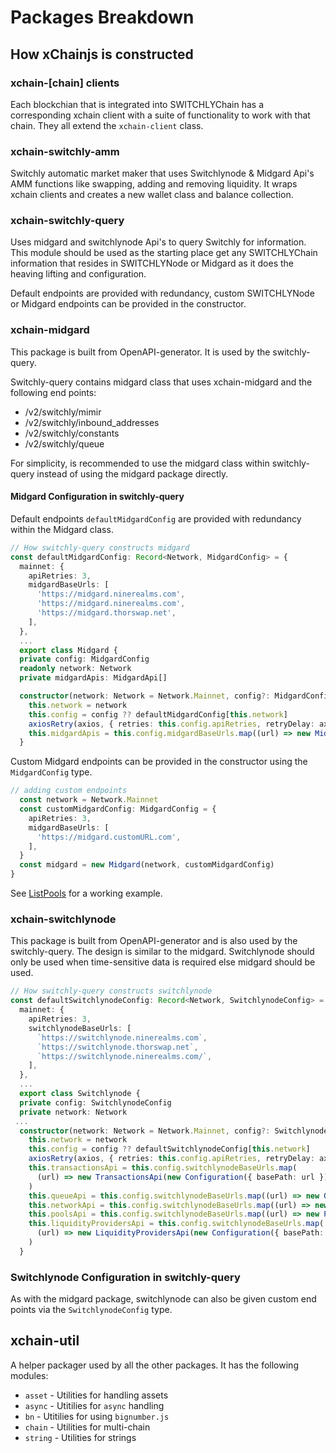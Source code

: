 # Packages Breakdown

## How xChainjs is constructed

### xchain-\[chain] clients

Each blockchian that is integrated into SWITCHLYChain has a corresponding xchain client with a suite of functionality to work with that chain. They all extend the `xchain-client` class.

### xchain-switchly-amm

Switchly automatic market maker that uses Switchlynode & Midgard Api's AMM functions like swapping, adding and removing liquidity. It wraps xchain clients and creates a new wallet class and balance collection.

### xchain-switchly-query

Uses midgard and switchlynode Api's to query Switchly for information. This module should be used as the starting place get any SWITCHLYChain information that resides in SWITCHLYNode or Midgard as it does the heaving lifting and configuration.

Default endpoints are provided with redundancy, custom SWITCHLYNode or Midgard endpoints can be provided in the constructor.

### **xchain-midgard**

This package is built from OpenAPI-generator. It is used by the switchly-query.

Switchly-query contains midgard class that uses xchain-midgard and the following end points:

- /v2/switchly/mimir
- /v2/switchly/inbound_addresses
- /v2/switchly/constants
- /v2/switchly/queue

For simplicity, is recommended to use the midgard class within switchly-query instead of using the midgard package directly.

#### Midgard Configuration in switchly-query

Default endpoints `defaultMidgardConfig` are provided with redundancy within the Midgard class.

```typescript
// How switchly-query constructs midgard
const defaultMidgardConfig: Record<Network, MidgardConfig> = {
  mainnet: {
    apiRetries: 3,
    midgardBaseUrls: [
      'https://midgard.ninerealms.com',
      'https://midgard.ninerealms.com',
      'https://midgard.thorswap.net',
    ],
  },
  ...
  export class Midgard {
  private config: MidgardConfig
  readonly network: Network
  private midgardApis: MidgardApi[]

  constructor(network: Network = Network.Mainnet, config?: MidgardConfig) {
    this.network = network
    this.config = config ?? defaultMidgardConfig[this.network]
    axiosRetry(axios, { retries: this.config.apiRetries, retryDelay: axiosRetry.exponentialDelay })
    this.midgardApis = this.config.midgardBaseUrls.map((url) => new MidgardApi(new Configuration({ basePath: url })))
  }
```

Custom Midgard endpoints can be provided in the constructor using the `MidgardConfig` type.

```typescript
// adding custom endpoints
  const network = Network.Mainnet
  const customMidgardConfig: MidgardConfig = {
    apiRetries: 3,
    midgardBaseUrls: [
      'https://midgard.customURL.com',
    ],
  }
  const midgard = new Midgard(network, customMidgardConfig)
}
```

See [ListPools](query-package.md#list-pools) for a working example.

### xchain-switchlynode

This package is built from OpenAPI-generator and is also used by the switchly-query. The design is similar to the midgard. Switchlynode should only be used when time-sensitive data is required else midgard should be used.

```typescript
// How switchly-query constructs switchlynode
const defaultSwitchlynodeConfig: Record<Network, SwitchlynodeConfig> = {
  mainnet: {
    apiRetries: 3,
    switchlynodeBaseUrls: [
      `https://switchlynode.ninerealms.com`,
      `https://switchlynode.thorswap.net`,
      `https://switchlynode.ninerealms.com/`,
    ],
  },
  ...
  export class Switchlynode {
  private config: SwitchlynodeConfig
  private network: Network
 ...
  constructor(network: Network = Network.Mainnet, config?: SwitchlynodeConfig) {
    this.network = network
    this.config = config ?? defaultSwitchlynodeConfig[this.network]
    axiosRetry(axios, { retries: this.config.apiRetries, retryDelay: axiosRetry.exponentialDelay })
    this.transactionsApi = this.config.switchlynodeBaseUrls.map(
      (url) => new TransactionsApi(new Configuration({ basePath: url })),
    )
    this.queueApi = this.config.switchlynodeBaseUrls.map((url) => new QueueApi(new Configuration({ basePath: url })))
    this.networkApi = this.config.switchlynodeBaseUrls.map((url) => new NetworkApi(new Configuration({ basePath: url })))
    this.poolsApi = this.config.switchlynodeBaseUrls.map((url) => new PoolsApi(new Configuration({ basePath: url })))
    this.liquidityProvidersApi = this.config.switchlynodeBaseUrls.map(
      (url) => new LiquidityProvidersApi(new Configuration({ basePath: url })),
    )
  }
```

### Switchlynode Configuration in switchly-query

As with the midgard package, switchlynode can also be given custom end points via the `SwitchlynodeConfig` type.

## **xchain-util**

A helper packager used by all the other packages. It has the following modules:

- `asset` - Utilities for handling assets
- `async` - Utitilies for `async` handling
- `bn` - Utitilies for using `bignumber.js`
- `chain` - Utilities for multi-chain
- `string` - Utilities for strings
